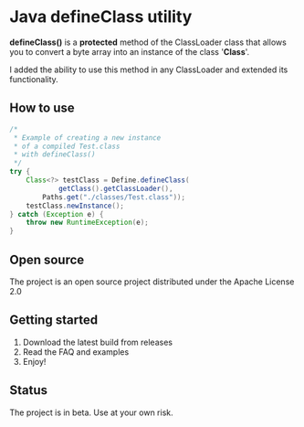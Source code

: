 # Java defineClass utility

**defineClass()** is a **protected** method of the ClassLoader class that allows you to convert a byte array into an
instance of the class '**Class**'.

I added the ability to use this method in any ClassLoader and extended its functionality.

## How to use

```java
/*
 * Example of creating a new instance
 * of a compiled Test.class
 * with defineClass()
 */
try {
    Class<?> testClass = Define.defineClass(
            getClass().getClassLoader(),
        Paths.get("./classes/Test.class"));
    testClass.newInstance();
} catch (Exception e) {
    throw new RuntimeException(e);
}
```
## Open source

The project is an open source project distributed under the Apache License 2.0 <br>

## Getting started

1. Download the latest build from releases
2. Read the FAQ and examples
3. Enjoy!

## Status

The project is in beta. Use at your own risk. <br>

